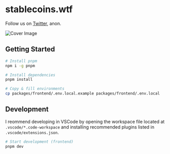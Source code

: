 # stablecoins.wtf

Follow us on [Twitter](https://twitter.com/stablecoinswtf), anon.

![Cover Image](packages/frontend/public/og/cover.jpg)

## Getting Started

```bash
# Install pnpm
npm i -g pnpm

# Install dependencies
pnpm install

# Copy & fill environments
cp packages/frontend/.env.local.example packages/frontend/.env.local
```

## Development

I reommend developing in VSCode by opening the workspace file located at `.vscode/*.code-workspace` and installing recommended plugins listed in `.vscode/extensions.json`.

```bash
# Start development (frontend)
pnpm dev
```

